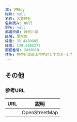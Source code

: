 ```yaml
---
ID: VMGoy
総称: null
名称: 大鷲神社
名称読み: null
別名: null
都道府県: 神奈川県
区域: 厚木市
緯度: 35.4430885
経度: 139.3685272
郵便番号: 2430018
住所: 神奈川県厚木市中町１丁目８−１７
---
```


## その他

### 参考URL

| URL | 説明          |
| --- | ------------- |
|     | OpenStreetMap |
